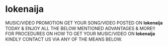 # lokenaija
MUSIC/VIDEO PROMOTION GET YOUR SONG/VIDEO POSTED ON 𝐥𝐨𝐤𝐞𝐧𝐚𝐢𝐣𝐚 TODAY &amp; ENJOY ALL THE BELOW MENTIONED ADVANTAGES &amp; MORE!! FOR PROCEDURES ON HOW TO GET YOUR MUSIC/VIDEO ON 𝐥𝐨𝐤𝐞𝐧𝐚𝐢𝐣𝐚 KINDLY CONTACT US VIA ANY OF THE MEANS BELOW.
